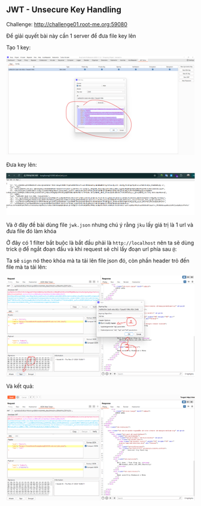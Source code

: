 ## JWT - Unsecure Key Handling

Challenge: http://challenge01.root-me.org:59080

Để giải quyết bài này cần 1 server để đưa file key lên

Tạo 1 key: 

![alt text](image-1.png)

Đưa key lên: 

![alt text](image-2.png)

Và ở đây đề bài dùng file `jwk.json` nhưng chú ý rằng `jku` lấy giá trị là 1 url và đưa file đó làm khóa 

Ở đây có 1 filter bắt buộc là bắt đầu phải là `http://localhost` nên ta sẽ dùng trick `@` để ngắt đoạn đầu và khi request sẽ chỉ lấy đoạn url phía sau `@`: 

Ta sẽ `sign` nó theo khóa mà ta tải lên file json đó, còn phần header trỏ đến file mà ta tải lên:

![alt text](image-3.png)

Và kết quả: 

![alt text](image.png)


